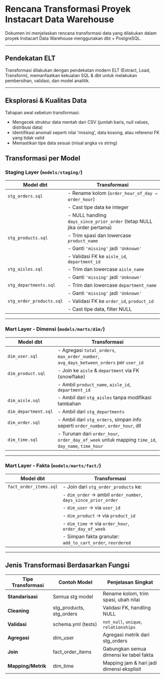 #  Rencana Transformasi Proyek Instacart Data Warehouse

Dokumen ini menjelaskan rencana transformasi data yang dilakukan dalam proyek Instacart Data Warehouse menggunakan dbt + PostgreSQL.

---

##  Pendekatan ELT

Transformasi dilakukan dengan pendekatan modern ELT (Extract, Load, Transform), memanfaatkan kekuatan SQL & dbt untuk melakukan pembersihan, validasi, dan model analitik.

---

##  Eksplorasi & Kualitas Data

Tahapan awal sebelum transformasi:

- Mengecek struktur data mentah dari CSV (jumlah baris, null values, distribusi data)
- Identifikasi anomali seperti nilai 'missing', data kosong, atau referensi FK yang tidak valid
- Memastikan tipe data sesuai (misal angka vs string)

##  Transformasi per Model

### Staging Layer (`models/staging/`)

| Model dbt              | Transformasi                                                                 |
|------------------------|------------------------------------------------------------------------------|
| `stg_orders.sql`       | - Rename kolom (`order_hour_of_day → order_hour`)                            |
|                        | - Cast tipe data ke integer                                                  |
|                        | - NULL handling `days_since_prior_order` (tetap NULL jika order pertama)     |
| `stg_products.sql`     | - Trim spasi dan lowercase `product_name`                                    |
|                        | - Ganti `'missing'` jadi `'Unknown'`                                         |
|                        | - Validasi FK ke `aisle_id`, `department_id`                                 |
| `stg_aisles.sql`       | - Trim dan lowercase `aisle_name`                                            |
|                        | - Ganti `'missing'` jadi `'Unknown'`                                         |
| `stg_departments.sql`  | - Trim dan lowercase `department_name`                                       |
|                        | - Ganti `'missing'` jadi `'Unknown'`                                         |
| `stg_order_products.sql`| - Validasi FK ke `order_id`, `product_id`                                   |
|                        | - Cast tipe data, filter NULL                                                |

---

### Mart Layer - Dimensi (`models/marts/dim/`)


| Model dbt         | Transformasi                                                                           |
|-------------------|----------------------------------------------------------------------------------------|
| `dim_user.sql`    | - Agregasi `total_orders`, `max_order_number`, `avg_days_between_orders` per `user_id` |
| `dim_product.sql` | - Join ke `aisle` & `department` via FK (snowflake)                                   |
|                  | - Ambil `product_name`, `aisle_id`, `department_id`                                    |
| `dim_aisle.sql`   | - Ambil dari `stg_aisles` tanpa modifikasi tambahan                                   |
| `dim_department.sql`| - Ambil dari `stg_departments`                                                      |
| `dim_order.sql`   | - Ambil dari `stg_orders`, simpan info seperti `order_number`, `order_hour`, dll      |
| `dim_time.sql`    | - Turunan dari `order_hour`, `order_day_of_week` untuk mapping `time_id`, `day_name`, `time_hour` |

---

### Mart Layer - Fakta (`models/marts/fact/`)

| Model dbt              | Transformasi                                                                 |
|------------------------|------------------------------------------------------------------------------|
| `fact_order_items.sql` | - Join dari `stg_order_products` ke:                                         |
|                        |   - `dim_order` → ambil `order_number`, `days_since_prior_order`             |
|                        |   - `dim_user` → via `user_id`                                               |
|                        |   - `dim_product` → via `product_id`                                         |
|                        |   - `dim_time` → via `order_hour`, `order_day_of_week`                       |
|                        | - Simpan fakta granular: `add_to_cart_order`, `reordered`                    |

---

##  Jenis Transformasi Berdasarkan Fungsi

| Tipe Transformasi  | Contoh Model               | Penjelasan Singkat                        |
|-------------------|----------------------------|-------------------------------------------|
| **Standarisasi**   | Semua stg model            | Rename kolom, trim spasi, ubah nilai      |
| **Cleaning**       | stg_products, stg_orders   | Validasi FK, handling NULL                |
| **Validasi**       | schema.yml (tests)         | `not_null`, `unique`, `relationships`     |
| **Agregasi**       | dim_user                   | Agregasi metrik dari stg_orders           |
| **Join**           | fact_order_items           | Gabungkan semua dimensi ke tabel fakta    |
| **Mapping/Metrik** | dim_time                   | Mapping jam & hari jadi dimensi eksplisit |


